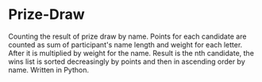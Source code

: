 # Prize-Draw
Counting the result of prize draw by name.
Points for each candidate are counted as sum of participant's name length and weight for each letter. After it is multiplied by weight for the name. 
Result is the nth candidate, the wins list is sorted decreasingly by points and then in ascending order by name.
Written in Python.
